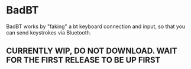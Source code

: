 # BadBT
BadBT works by "faking" a bt keyboard connection and input, so that you can send keystrokes via Bluetooth.

## CURRENTLY WIP, DO NOT DOWNLOAD. WAIT FOR THE FIRST RELEASE TO BE UP FIRST

